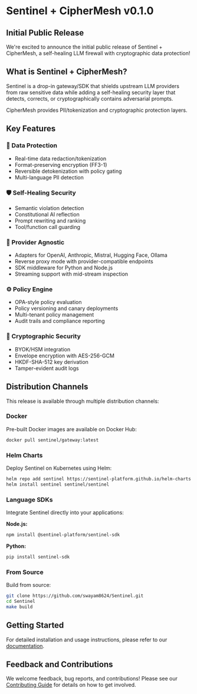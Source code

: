 # Sentinel + CipherMesh v0.1.0

## Initial Public Release

We're excited to announce the initial public release of Sentinel + CipherMesh, a self-healing LLM firewall with cryptographic data protection!

## What is Sentinel + CipherMesh?

Sentinel is a drop-in gateway/SDK that shields upstream LLM providers from raw sensitive data while adding a self-healing security layer that detects, corrects, or cryptographically contains adversarial prompts.

CipherMesh provides PII/tokenization and cryptographic protection layers.

## Key Features

### 🔐 Data Protection
- Real-time data redaction/tokenization
- Format-preserving encryption (FF3-1)
- Reversible detokenization with policy gating
- Multi-language PII detection

### 🛡️ Self-Healing Security
- Semantic violation detection
- Constitutional AI reflection
- Prompt rewriting and ranking
- Tool/function call guarding

### 🔄 Provider Agnostic
- Adapters for OpenAI, Anthropic, Mistral, Hugging Face, Ollama
- Reverse proxy mode with provider-compatible endpoints
- SDK middleware for Python and Node.js
- Streaming support with mid-stream inspection

### ⚙️ Policy Engine
- OPA-style policy evaluation
- Policy versioning and canary deployments
- Multi-tenant policy management
- Audit trails and compliance reporting

### 🔐 Cryptographic Security
- BYOK/HSM integration
- Envelope encryption with AES-256-GCM
- HKDF-SHA-512 key derivation
- Tamper-evident audit logs

## Distribution Channels

This release is available through multiple distribution channels:

### Docker
Pre-built Docker images are available on Docker Hub:
```bash
docker pull sentinel/gateway:latest
```

### Helm Charts
Deploy Sentinel on Kubernetes using Helm:
```bash
helm repo add sentinel https://sentinel-platform.github.io/helm-charts
helm install sentinel sentinel/sentinel
```

### Language SDKs
Integrate Sentinel directly into your applications:

**Node.js:**
```bash
npm install @sentinel-platform/sentinel-sdk
```

**Python:**
```bash
pip install sentinel-sdk
```

### From Source
Build from source:
```bash
git clone https://github.com/swayam8624/Sentinel.git
cd Sentinel
make build
```

## Getting Started

For detailed installation and usage instructions, please refer to our [documentation](https://github.com/swayam8624/Sentinel/docs).

## Feedback and Contributions

We welcome feedback, bug reports, and contributions! Please see our [Contributing Guide](https://github.com/swayam8624/Sentinel/CONTRIBUTING.md) for details on how to get involved.